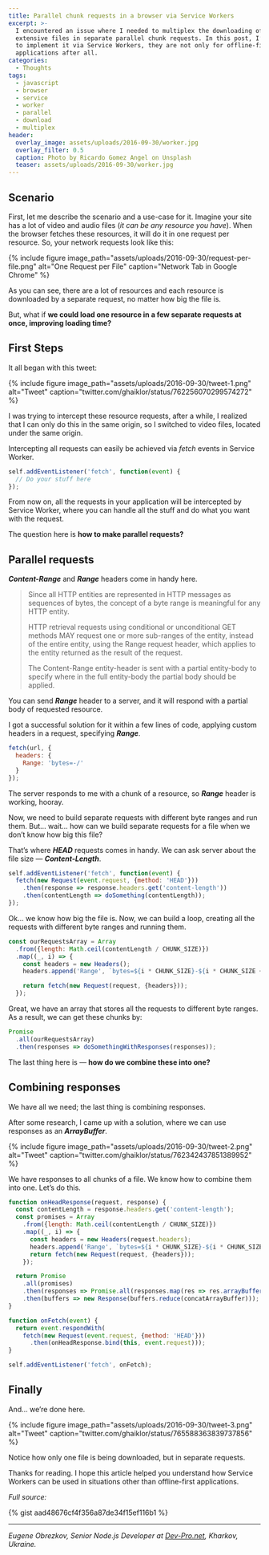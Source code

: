 ```yaml
---
title: Parallel chunk requests in a browser via Service Workers
excerpt: >-
  I encountered an issue where I needed to multiplex the downloading of
  extensive files in separate parallel chunk requests. In this post, I’m trying
  to implement it via Service Workers, they are not only for offline-first
  applications after all.
categories:
  - Thoughts
tags:
  - javascript
  - browser
  - service
  - worker
  - parallel
  - download
  - multiplex
header:
  overlay_image: assets/uploads/2016-09-30/worker.jpg
  overlay_filter: 0.5
  caption: Photo by Ricardo Gomez Angel on Unsplash
  teaser: assets/uploads/2016-09-30/worker.jpg
---
```


## Scenario

First, let me describe the scenario and a use-case for it.
Imagine your site has a lot of video and audio files (_it can be any resource you have_).
When the browser fetches these resources, it will do it in one request per resource.
So, your network requests look like this:

{% include figure image_path="assets/uploads/2016-09-30/request-per-file.png" alt="One Request per File" caption="Network Tab in Google Chrome" %}

As you can see, there are a lot of resources and each resource is downloaded by a separate request, no matter how big the file is.

But, what if **we could load one resource in a few separate requests at once, improving loading time?**

## First Steps

It all began with this tweet:

{% include figure image_path="assets/uploads/2016-09-30/tweet-1.png" alt="Tweet" caption="twitter.com/ghaiklor/status/762256070299574272" %}

I was trying to intercept these resource requests, after a while, I realized that I can only do this in the same origin, so I switched to video files, located under the same origin.

Intercepting all requests can easily be achieved via _fetch_ events in Service Worker.

```javascript
self.addEventListener('fetch', function(event) {
  // Do your stuff here
});
```

From now on, all the requests in your application will be intercepted by Service Worker, where you can handle all the stuff and do what you want with the request.

The question here is **how to make parallel requests?**

## Parallel requests

**_Content-Range_** and **_Range_** headers come in handy here.

> Since all HTTP entities are represented in HTTP messages as sequences of bytes, the concept of a byte range is meaningful for any HTTP entity.
>
> HTTP retrieval requests using conditional or unconditional GET methods MAY request one or more sub-ranges of the entity, instead of the entire entity, using the Range request header, which applies to the entity returned as the result of the request.
>
> The Content-Range entity-header is sent with a partial entity-body to specify where in the full entity-body the partial body should be applied.

You can send **_Range_** header to a server, and it will respond with a partial body of requested resource.

I got a successful solution for it within a few lines of code, applying custom headers in a request, specifying **_Range_**.

```javascript
fetch(url, {
  headers: {
    Range: 'bytes=-/'
  }
});
```

The server responds to me with a chunk of a resource, so **_Range_** header is working, hooray.

Now, we need to build separate requests with different byte ranges and run them.
But… wait… how can we build separate requests for a file when we don’t know how big this file?

That’s where **_HEAD_** requests comes in handy.
We can ask server about the file size — **_Content-Length_**.

```javascript
self.addEventListener('fetch', function(event) {
  fetch(new Request(event.request, {method: 'HEAD'}))
    .then(response => response.headers.get('content-length'))
    .then(contentLength => doSomething(contentLength));
});
```

Ok… we know how big the file is.
Now, we can build a loop, creating all the requests with different byte ranges and running them.

```javascript
const ourRequestsArray = Array
  .from({length: Math.ceil(contentLength / CHUNK_SIZE)})
  .map((_, i) => {
    const headers = new Headers();
    headers.append('Range', `bytes=${i * CHUNK_SIZE}-${i * CHUNK_SIZE + CHUNK_SIZE - 1}/${contentLength}`);

    return fetch(new Request(request, {headers}));
  });
```

Great, we have an array that stores all the requests to different byte ranges.
As a result, we can get these chunks by:

```javascript
Promise
  .all(ourRequestsArray)
  .then(responses => doSomethingWithResponses(responses));
```

The last thing here is — **how do we combine these into one?**

## Combining responses

We have all we need; the last thing is combining responses.

After some research, I came up with a solution, where we can use responses as an **_ArrayBuffer_**.

{% include figure image_path="assets/uploads/2016-09-30/tweet-2.png" alt="Tweet" caption="twitter.com/ghaiklor/status/762342437851389952" %}

We have responses to all chunks of a file.
We know how to combine them into one.
Let’s do this.

```javascript
function onHeadResponse(request, response) {
  const contentLength = response.headers.get('content-length');
  const promises = Array
    .from({length: Math.ceil(contentLength / CHUNK_SIZE)})
    .map((_, i) => {
      const headers = new Headers(request.headers);
      headers.append('Range', `bytes=${i * CHUNK_SIZE}-${i * CHUNK_SIZE + CHUNK_SIZE - 1}/${contentLength}`);
      return fetch(new Request(request, {headers}));
    });

  return Promise
    .all(promises)
    .then(responses => Promise.all(responses.map(res => res.arrayBuffer())))
    .then(buffers => new Response(buffers.reduce(concatArrayBuffer)));
}

function onFetch(event) {
  return event.respondWith(
    fetch(new Request(event.request, {method: 'HEAD'}))
      .then(onHeadResponse.bind(this, event.request)));
}

self.addEventListener('fetch', onFetch);
```

## Finally

And… we’re done here.

{% include figure image_path="assets/uploads/2016-09-30/tweet-3.png" alt="Tweet" caption="twitter.com/ghaiklor/status/765588363839737856" %}

Notice how only one file is being downloaded, but in separate requests.

Thanks for reading.
I hope this article helped you understand how Service Workers can be used in situations other than offline-first applications.

_Full source:_

{% gist aad48676cf4f356a87de34f15ef116b1 %}

---

*Eugene Obrezkov, Senior Node.js Developer at [Dev-Pro.net](https://www.dev-pro.net), Kharkov, Ukraine.*
